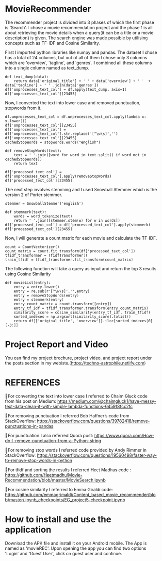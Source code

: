 # MovieRecommender
The recommender project is divided into 3 phases of which the first phase is 'Search'. I chose a movie recommendation project and the phase 1 is all about retrieving the movie details when a query(it can be a title or a movie description) is given. The search engine was made possible by utilising concepts such as TF-IDF and Cosine Similarity.</br>

First I imported python libraries like numpy and pandas. The dataset I chose has a total of 24 columns, but out of all of them I
chose only 3 columns which are 'overview', 'tagline', and 'genres'. I combined all these columns into a single column named as text_dump.

    def text_dump(data):
        return data['original_title'] + ' ' + data['overview'] + ' '  + data['tagline'] + ' ' .join(data['genres'])
    df['unprocesses_text_col'] = df.apply(text_dump, axis=1)
    df['unprocesses_text_col'][23455]

Now, I converted the text into lower case and removed punctuation, stopwords from it.

    df.unprocesses_text_col = df.unprocesses_text_col.apply(lambda x: x.lower())
    df['unprocesses_text_col'][23455]
    df['unprocesses_text_col'] = df['unprocesses_text_col'].str.replace('[^\w\s]','')
    df['unprocesses_text_col'][23455]
    cachedStopWords = stopwords.words("english")

    def removeStopWords(text):
        text = ' '.join([word for word in text.split() if word not in cachedStopWords])
        return text

    df['processed_text_col'] = df['unprocesses_text_col'].apply(removeStopWords)
    df['processed_text_col'][23455]
    
 The next step involves stemming and I used Snowball Stemmer which is the version 2 of Porter stemmer.

    stemmer = SnowballStemmer('english')

    def stemmerk(text):
        words = word_tokenize(text)
        return ' '.join([stemmer.stem(w) for w in words])
    df['processed_text_col'] = df['processed_text_col'].apply(stemmerk)
    df['processed_text_col'][23455]
    
Now, I will generate a count matrix for each movie and calculate the TF-IDF.

    count = CountVectorizer()
    count_matrix = count.fit_transform(df['processed_text_col'])
    tfidf_transformer = TfidfTransformer()
    train_tfidf = tfidf_transformer.fit_transform(count_matrix)
    
The following function will take a query as input and return the top 3 results using Cosine Similarity

    def movieList(entry):
        entry = entry.lower()
        entry = re.sub(r'[^\w\s]','',entry)
        entry = removeStopWords(entry)
        entry = stemmerk(entry)
        entry_count_matrix = count.transform([entry])
        entry_tf_idf = tfidf_transformer.transform(entry_count_matrix)
        similarity_score = cosine_similarity(entry_tf_idf, train_tfidf)
        sorted_indexes = np.argsort(similarity_score).tolist()
        return df[['original_title', 'overview']].iloc[sorted_indexes[0][-3:]]
    
    
# Project Report and Video    
You can find my project brochure, project video, and project report under the posts section in my webiste.(https://techno-astrophile.netlify.com)


# REFERENCES

For converting the text into lower case I referred to Chaim Gluck code from his post on Medium: https://medium.com/@chaimgluck1/have-messy-text-data-clean-it-with-simple-lambda-functions-645918fcc2fc

For removing punctuation I referred Bob Haffner’s code from StackOverflow: https://stackoverflow.com/questions/39782418/remove-punctuations-in-pandas

For punctuation I also referred Quora post: https://www.quora.com/How-do-I-remove-punctuation-from-a-Python-string

For removing stop words I referred code provided by Andy Rimmer in StackOverflow: https://stackoverflow.com/questions/19560498/faster-way-to-remove-stop-words-in-python

For tfidf and sorting the results I referred Heet Madhus code : https://github.com/Heetmadhu/Movie-Recommendation/blob/master/MovieSearch.ipynb

For cosine similarity I referred to Emma Giraldi code: https://github.com/emmagrimaldi/Content_based_movie_recommender/blob/master/.ipynb_checkpoints/EG_project5-checkpoint.ipynb

# How to install and use the application
Download the APK file and install it on your Android mobile. The App is named as 'movieREC'. Upon opening the app you can find two options 'Login' and 'Guest User', click on guest user and continue. 


